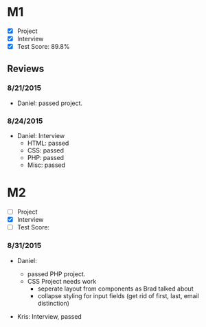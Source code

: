 # M1

- [x] Project
- [x] Interview
- [x] Test Score: 89.8%

## Reviews

### 8/21/2015
- Daniel: passed project.

### 8/24/2015
- Daniel: Interview
  - HTML: passed
  - CSS: passed
  - PHP: passed
  - Misc: passed

# M2
- [ ] Project
- [x] Interview
- [ ] Test Score:

### 8/31/2015
- Daniel:
  - passed PHP project. 
  - CSS Project needs work
    - seperate layout from components as Brad talked about
    - collapse styling for input fields (get rid of first, last, email distinction)
    
- Kris: Interview, passed

